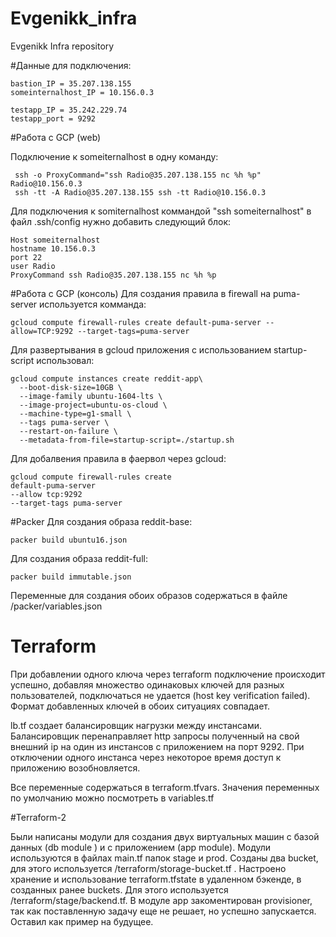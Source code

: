 # Evgenikk_infra
Evgenikk Infra repository

#Данные для подключения:
```
bastion_IP = 35.207.138.155
someinternalhost_IP = 10.156.0.3

testapp_IP = 35.242.229.74 
testapp_port = 9292
```
#Работа с GCP (web)

Подключение к someiternalhost в одну команду:
```
 ssh -o ProxyCommand="ssh Radio@35.207.138.155 nc %h %p" Radio@10.156.0.3
 ssh -tt -A Radio@35.207.138.155 ssh -tt Radio@10.156.0.3
```


Для подключения к somiternalhost коммандой "ssh someiternalhost" в файл .ssh/config нужно добавить следующий блок:
```
Host someiternalhost
hostname 10.156.0.3
port 22
user Radio
ProxyCommand ssh Radio@35.207.138.155 nc %h %p
```
#Работа с GCP (консоль)
Для создания правила в firewall на puma-server  используется комманда:
```
gcloud compute firewall-rules create default-puma-server --allow=TCP:9292 --target-tags=puma-server
```
Для развертывания в gcloud приложения с использованием startup-script использовал:
```
gcloud compute instances create reddit-app\
  --boot-disk-size=10GB \
  --image-family ubuntu-1604-lts \
  --image-project=ubuntu-os-cloud \
  --machine-type=g1-small \
  --tags puma-server \
  --restart-on-failure \
  --metadata-from-file=startup-script=./startup.sh
```

Для добалвения правила в фаервол через  gcloud:
```
gcloud compute firewall-rules create 
default-puma-server 
--allow tcp:9292 
--target-tags puma-server 

```

#Packer
Для создания образа  reddit-base:
```
packer build ubuntu16.json
```
Для создания образа reddit-full:
```
packer build immutable.json
```
Переменные  для создания обоих образов содержаться в файле /packer/variables.json

# Terraform
При добавлении одного ключа через terraform подключение происходит успешно, добавляя множество одинаковых ключей для разных пользователей, подключаться не удается (host key verification failed). Формат добавленных ключей в обоих ситуациях совпадает.


lb.tf создает балансировщик нагрузки между инстансами. Балансировщик  перенаправляет http  запросы полученный на свой внешний ip на один из инстансов с приложением на порт 9292. При отключении одного инстанса через некоторое время доступ к приложению возобновляется.

Все переменные содержаться в  terraform.tfvars. Значения переменных по умолчанию можно посмотреть в  variables.tf


#Terraform-2 

Были написаны модули для создания двух виртуальных машин с базой данных (db module ) и с приложением (app module).
Модули используются в файлах main.tf папок   stage и prod.
Созданы два bucket, для этого используется /terraform/storage-bucket.tf .
Настроено хранение и использование   terraform.tfstate в удаленном бэкенде, в созданных ранее buckets. Для этого используется /terraform/stage/backend.tf.
В модуле app  закоментирован provisioner, так как поставленную задачу еще не решает, но успешно запускается. Оставил как пример на будущее.

